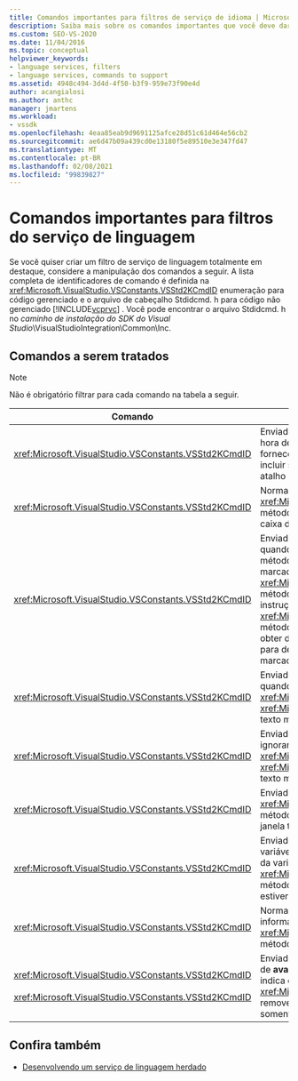 ```yaml
---
title: Comandos importantes para filtros de serviço de idioma | Microsoft Docs
description: Saiba mais sobre os comandos importantes que você deve dar suporte ao criar um filtro de serviço de linguagem totalmente em destaque no Visual Studio.
ms.custom: SEO-VS-2020
ms.date: 11/04/2016
ms.topic: conceptual
helpviewer_keywords:
- language services, filters
- language services, commands to support
ms.assetid: 4948c494-3d4d-4f50-b3f9-959e73f90e4d
author: acangialosi
ms.author: anthc
manager: jmartens
ms.workload:
- vssdk
ms.openlocfilehash: 4eaa85eab9d9691125afce28d51c61d464e56cb2
ms.sourcegitcommit: ae6d47b09a439cd0e13180f5e89510e3e347fd47
ms.translationtype: MT
ms.contentlocale: pt-BR
ms.lasthandoff: 02/08/2021
ms.locfileid: "99839827"
---
```

# <a name="important-commands-for-language-service-filters"></a>Comandos importantes para filtros do serviço de linguagem
Se você quiser criar um filtro de serviço de linguagem totalmente em destaque, considere a manipulação dos comandos a seguir. A lista completa de identificadores de comando é definida na <xref:Microsoft.VisualStudio.VSConstants.VSStd2KCmdID> enumeração para código gerenciado e o arquivo de cabeçalho Stdidcmd. h para código não gerenciado [!INCLUDE[vcprvc](../../code-quality/includes/vcprvc_md.md)] . Você pode encontrar o arquivo Stdidcmd. h no *caminho de instalação do SDK do Visual Studio*\VisualStudioIntegration\Common\Inc.

## <a name="commands-to-handle"></a>Comandos a serem tratados

> [!NOTE]
> Não é obrigatório filtrar para cada comando na tabela a seguir.

|Comando|Descrição|
|-------------|-----------------|
|<xref:Microsoft.VisualStudio.VSConstants.VSStd2KCmdID>|Enviado quando o usuário clica com o botão direito do mouse. Esse comando indica que é hora de fornecer um menu de atalho. Se você não tratar esse comando, o editor de texto fornecerá um menu de atalho padrão sem nenhum comando específico do idioma. Para incluir seus próprios comandos nesse menu, manipule o comando e exiba um menu de atalho por conta própria.|
|<xref:Microsoft.VisualStudio.VSConstants.VSStd2KCmdID>|Normalmente enviado quando o usuário digita CTRL + J. Chame o <xref:Microsoft.VisualStudio.TextManager.Interop.IVsTextView.UpdateCompletionStatus%2A> método no <xref:Microsoft.VisualStudio.TextManager.Interop.IVsTextView> para mostrar a caixa de conclusão da instrução.|
|<xref:Microsoft.VisualStudio.VSConstants.VSStd2KCmdID>|Enviado quando o usuário digita um caractere. Monitore esse comando para determinar quando um caractere de gatilho é digitado e fornecer conclusão de instrução, dicas de método e marcadores de texto, como coloração de sintaxe, correspondência de chaves e marcadores de erro. Chame o <xref:Microsoft.VisualStudio.TextManager.Interop.IVsTextView.UpdateCompletionStatus%2A> método na <xref:Microsoft.VisualStudio.TextManager.Interop.IVsTextView> conclusão da instrução for e o <xref:Microsoft.VisualStudio.TextManager.Interop.IVsMethodTipWindow.SetMethodData%2A> método no <xref:Microsoft.VisualStudio.TextManager.Interop.IVsMethodTipWindow> para obter dicas de método. Para dar suporte a marcadores de texto, monitore esse comando para determinar se o caractere que está sendo digitado requer que você atualize seus marcadores.|
|<xref:Microsoft.VisualStudio.VSConstants.VSStd2KCmdID>|Enviado quando o usuário digita a tecla Enter. Monitore esse comando para determinar quando ignorar uma janela de dica de método chamando o <xref:Microsoft.VisualStudio.TextManager.Interop.IVsMethodData.OnDismiss%2A> método no <xref:Microsoft.VisualStudio.TextManager.Interop.IVsMethodData> . Por padrão, a exibição de texto manipula esse comando.|
|<xref:Microsoft.VisualStudio.VSConstants.VSStd2KCmdID>|Enviado quando o usuário digita a tecla BACKSPACE. Monitor para determinar quando ignorar uma janela de dica de método chamando o <xref:Microsoft.VisualStudio.TextManager.Interop.IVsMethodData.OnDismiss%2A> método no <xref:Microsoft.VisualStudio.TextManager.Interop.IVsMethodData> . Por padrão, a exibição de texto manipula esse comando.|
|<xref:Microsoft.VisualStudio.VSConstants.VSStd2KCmdID>|Enviado de um menu ou de uma tecla de atalho. Chame o <xref:Microsoft.VisualStudio.TextManager.Interop.IVsTextView.UpdateTipWindow%2A> método no <xref:Microsoft.VisualStudio.TextManager.Interop.IVsTextView> para atualizar a janela tip com as informações do parâmetro.|
|<xref:Microsoft.VisualStudio.VSConstants.VSStd2KCmdID>|Enviado quando o usuário passa o mouse sobre uma variável ou posiciona o cursor em uma variável e seleciona **informações rápidas** do **IntelliSense** no menu **Editar** . Retorne o tipo da variável em uma dica chamando o <xref:Microsoft.VisualStudio.TextManager.Interop.IVsTextView.UpdateTipWindow%2A> método no <xref:Microsoft.VisualStudio.TextManager.Interop.IVsTextView> . Se a depuração estiver ativa, a dica também deverá mostrar o valor da variável.|
|<xref:Microsoft.VisualStudio.VSConstants.VSStd2KCmdID>|Normalmente enviado quando o usuário digita CTRL + barra de espaços. Esse comando informa ao serviço de linguagem para chamar o <xref:Microsoft.VisualStudio.TextManager.Interop.IVsTextView.UpdateCompletionStatus%2A> método no <xref:Microsoft.VisualStudio.TextManager.Interop.IVsTextView> .|
|<xref:Microsoft.VisualStudio.VSConstants.VSStd2KCmdID><br /><br /> <xref:Microsoft.VisualStudio.VSConstants.VSStd2KCmdID>|Enviado de um menu, normalmente **comentar seleção** ou remover marca de **Comentário** de **avançado** no menu **Editar** . <xref:Microsoft.VisualStudio.VSConstants.VSStd2KCmdID> indica que o usuário deseja comentar o texto selecionado; <xref:Microsoft.VisualStudio.VSConstants.VSStd2KCmdID> indica que o usuário deseja remover o comentário do texto selecionado. Esses comandos podem ser implementados somente pelo serviço de linguagem.|

## <a name="see-also"></a>Confira também
- [Desenvolvendo um serviço de linguagem herdado](../../extensibility/internals/developing-a-legacy-language-service.md)
